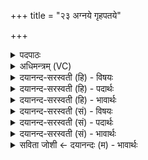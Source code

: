 +++
title = "२३ अग्नये गृहपतये"

+++
<details><summary>पदपाठः</summary>

अ॒ग्नये॑। गृहप॑तय॒ इति॑ गृहऽप॑तये। स्वाहा॑। सोमा॑य। वन॒स्पत॑ये। स्वाहा॑। म॒रुता॑म्। ओज॑से। स्वाहा॑। इन्द्र॑स्य। इ॒न्द्रि॒याय॑। स्वाहा॑। पृथि॑वि। मा॒तः॒। मा। मा॒। हि॒ꣳसीः॒। मोऽइति॒ मो। अ॒हम्। त्वाम्। २३।
</details>

<details><summary>अधिमन्त्रम् (VC)</summary>

- अग्न्यादयो मन्त्रोक्ता देवताः
- वामदेव ऋषिः
- जगती
- निषादः
</details>

<details><summary>दयानन्द-सरस्वती (हि) - विषयः</summary>

अब माता और पुत्र आपस में कैसे सम्वाद करें, यह विषय अगले मन्त्र में कहा है ॥
</details>

<details><summary>दयानन्द-सरस्वती (हि) - पदार्थः</summary>

पदार्थान्वयभाषाः -  हे प्रजा के मनुष्यो ! जैसे राजा और राजपुरुष हम लोग (गृहपतये) गृहाश्रम के स्वामी (अग्नये) धर्म और विज्ञान से युक्त पुरुष के लिये (स्वाहा) सत्यनीति (सोमाय) सोमलता आदि ओषधि और (वनस्पतये) वनों की रक्षा करनेहारे पीपल आदि के लिये (स्वाहा) वैद्यक शास्त्र के बोध से उत्पन्न हुई क्रिया (मरुताम्) प्राणों वा ऋत्विज लोगों के (ओजसे) बल के लिये (स्वाहा) योगाभ्यास और शान्ति की देने हारी वाणी और (इन्द्रस्य) जीव के (इन्द्रियाय) मन इन्द्रिय के लिये (स्वाहा) अच्छी शिक्षा से युक्त उपदेश का आचरण करते हैं, वैसे ही तुम लोग भी करो। हे (पृथिवि) भूमि के समान बहुत से शुभ लक्षणों से युक्त (मातः) मान्य करने हारी जननी ! तू (मा) मुझ को (मा) मत (हिंसीः) बुरी शिक्षा से दुःख दे और (त्वाम्) तुझ को (अहम्) मैं भी (मो) न दुःख देऊँ ॥२३॥
</details>

<details><summary>दयानन्द-सरस्वती (हि) - भावार्थः</summary>

भावार्थभाषाः -  राजा आदि राजपुरुषों को प्रजा के हित, प्रजापुरुषों को राजपुरुषों के सुख और सब की उन्नति के लिये परस्पर वर्त्तना चाहिये। माता को योग्य है कि बुरी शिक्षा और मूर्खता रूप अविद्या देकर सन्तानों की बुद्धि नष्ट न करे और सन्तानों को उचित है कि अपनी माता के साथ कभी द्वेष न करें ॥२३॥
</details>

<details><summary>दयानन्द-सरस्वती (सं) - विषयः</summary>

अथ माताऽपत्यानि परस्परं कीदृशं संवदेयुरित्याह ॥
</details>

<details><summary>दयानन्द-सरस्वती (सं) - पदार्थः</summary>

पदार्थान्वयभाषाः -  हे प्रजाजनाः ! यथा राजजना वयं गृहपतयेऽग्नये स्वाहा सोमाय वनस्पतये स्वाहा मरुतामोजसे स्वाहेन्द्रस्येन्द्रियाय स्वाहा चरेम तथा यूयमप्याचरत। हे पृथिवि मातः ! त्वं मा मा हिंसीस्त्वामहं च मो हिंस्याम् ॥२३॥
</details>

<details><summary>दयानन्द-सरस्वती (सं) - भावार्थः</summary>

भावार्थभाषाः -  राजादिराजजनैः प्रजाहिताय प्रजाजनैरेतेषां सुखाय सर्वस्योन्नतये च परस्परं वर्त्तितव्यम्। माता कुशिक्षयाऽविद्यादानेन स्वसन्तानान् नष्टबुद्धीन् कदाचिन्न कुर्य्यात्, सन्तानाश्च मातुरप्रियं नाचरेयुः ॥२३॥
</details>

<details><summary>सविता जोशी ← दयानन्दः (म) - भावार्थः</summary>

भावार्थभाषाः -  राजा इत्यादींनी प्रजेच्या हितासाठी व प्रजेने राजाच्या सुखासाठी झटावे. परस्परांनी सर्वांच्या उन्नतीसाठी कार्य करावे. मातेने आपल्या पुत्रांना वाईट शिक्षण व अज्ञान वाढविणारी अविद्या शिकवून सन्तानाची बुद्धी नष्ट करू नये. तसेच सन्तानांनी आपल्या आईचा कधी द्वेष करू नये.
</details>